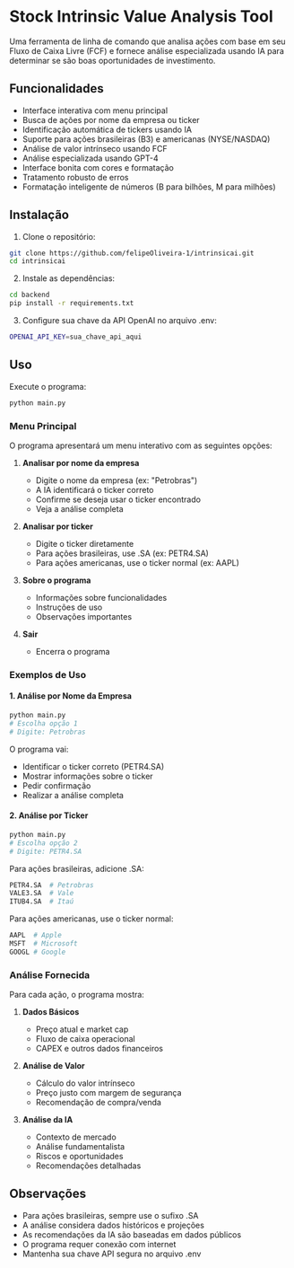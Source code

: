 # Stock Intrinsic Value Analysis Tool

Uma ferramenta de linha de comando que analisa ações com base em seu Fluxo de Caixa Livre (FCF) e fornece análise especializada usando IA para determinar se são boas oportunidades de investimento.

## Funcionalidades

- Interface interativa com menu principal
- Busca de ações por nome da empresa ou ticker
- Identificação automática de tickers usando IA
- Suporte para ações brasileiras (B3) e americanas (NYSE/NASDAQ)
- Análise de valor intrínseco usando FCF
- Análise especializada usando GPT-4
- Interface bonita com cores e formatação
- Tratamento robusto de erros
- Formatação inteligente de números (B para bilhões, M para milhões)

## Instalação

1. Clone o repositório:
```bash
git clone https://github.com/felipeOliveira-1/intrinsicai.git
cd intrinsicai
```

2. Instale as dependências:
```bash
cd backend
pip install -r requirements.txt
```

3. Configure sua chave da API OpenAI no arquivo .env:
```bash
OPENAI_API_KEY=sua_chave_api_aqui
```

## Uso

Execute o programa:
```bash
python main.py
```

### Menu Principal

O programa apresentará um menu interativo com as seguintes opções:

1. **Analisar por nome da empresa**
   - Digite o nome da empresa (ex: "Petrobras")
   - A IA identificará o ticker correto
   - Confirme se deseja usar o ticker encontrado
   - Veja a análise completa

2. **Analisar por ticker**
   - Digite o ticker diretamente
   - Para ações brasileiras, use .SA (ex: PETR4.SA)
   - Para ações americanas, use o ticker normal (ex: AAPL)

3. **Sobre o programa**
   - Informações sobre funcionalidades
   - Instruções de uso
   - Observações importantes

4. **Sair**
   - Encerra o programa

### Exemplos de Uso

#### 1. Análise por Nome da Empresa

```bash
python main.py
# Escolha opção 1
# Digite: Petrobras
```

O programa vai:
- Identificar o ticker correto (PETR4.SA)
- Mostrar informações sobre o ticker
- Pedir confirmação
- Realizar a análise completa

#### 2. Análise por Ticker

```bash
python main.py
# Escolha opção 2
# Digite: PETR4.SA
```

Para ações brasileiras, adicione .SA:
```bash
PETR4.SA  # Petrobras
VALE3.SA  # Vale
ITUB4.SA  # Itaú
```

Para ações americanas, use o ticker normal:
```bash
AAPL  # Apple
MSFT  # Microsoft
GOOGL # Google
```

### Análise Fornecida

Para cada ação, o programa mostra:
1. **Dados Básicos**
   - Preço atual e market cap
   - Fluxo de caixa operacional
   - CAPEX e outros dados financeiros

2. **Análise de Valor**
   - Cálculo do valor intrínseco
   - Preço justo com margem de segurança
   - Recomendação de compra/venda

3. **Análise da IA**
   - Contexto de mercado
   - Análise fundamentalista
   - Riscos e oportunidades
   - Recomendações detalhadas

## Observações

- Para ações brasileiras, sempre use o sufixo .SA
- A análise considera dados históricos e projeções
- As recomendações da IA são baseadas em dados públicos
- O programa requer conexão com internet
- Mantenha sua chave API segura no arquivo .env
